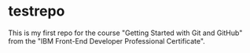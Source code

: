 # testrepo
This is my first repo for the course "Getting Started with Git and GitHub" from the "IBM Front-End Developer Professional Certificate".
